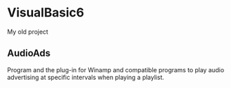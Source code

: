 # VisualBasic6
My old project

## AudioAds
Program and the plug-in for Winamp and compatible programs to play audio advertising at specific intervals when playing a playlist.
